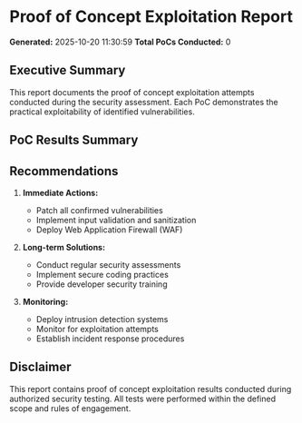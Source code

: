 
# Proof of Concept Exploitation Report

**Generated:** 2025-10-20 11:30:59
**Total PoCs Conducted:** 0

## Executive Summary

This report documents the proof of concept exploitation attempts conducted during the security assessment. Each PoC demonstrates the practical exploitability of identified vulnerabilities.

## PoC Results Summary


## Recommendations

1. **Immediate Actions:**
   - Patch all confirmed vulnerabilities
   - Implement input validation and sanitization
   - Deploy Web Application Firewall (WAF)

2. **Long-term Solutions:**
   - Conduct regular security assessments
   - Implement secure coding practices
   - Provide developer security training

3. **Monitoring:**
   - Deploy intrusion detection systems
   - Monitor for exploitation attempts
   - Establish incident response procedures

## Disclaimer

This report contains proof of concept exploitation results conducted during authorized security testing. All tests were performed within the defined scope and rules of engagement.
